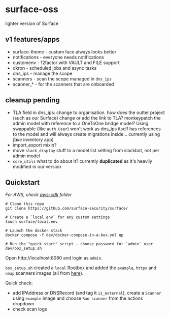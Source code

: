 # surface-oss

lighter version of Surface

## v1 features/apps

* surface-theme - custom face always looks better
* notifications - everyone needs notifications
* customenv - 12factor with VAULT and FILE support
* dkron - scheduled jobs and async tasks
* dns_ips - manage the scope
* scanners - scan the scope managed in `dns_ips`
* scanner_* - for the scanners that are onboarded

## cleanup pending

* TLA field in dns_ips: change to organisation. how does the outter project (such as our Surface) change or add the link to TLA? monkeypatch the admin model with reference to a OneToOne bridge model? Using swappable (like `auth.User`) won't work as dns_ips itself has references to the model and will always create migrations inside... currently using *fake* inventory app)
* import_export mixin?
* move `slack_display` stuff to a model list setting from slackbot, not per admin model
* `core_utils` what to do about it? currently **duplicated** as it's heavily modified in our version

## Quickstart

*For AWS, check [aws-cdk](dev/aws-cdk/README.md) folder*

```
# Clone this repo
git clone https://github.com/surface-security/surface/

# Create a `local.env` for any custom settings
touch surface/local.env

# Launch the docker stack
docker compose -f dev/docker-compose-in-a-box.yml up

# Run the "quick start" script - choose password for `admin` user
dev/box_setup.sh
```

Open http://localhost:8080 and login as `admin`.

`box_setup.sh` created a `local` Rootbox and added the `example`, `httpx` and `nmap` scanners images (all from [here](https://github.com/surface-security/?q=scanner-)).

Quick check:
* add IPAddress or DNSRecord (and tag it `is_external`), create a `Scanner` using `example` image and choose `Run scanner` from the actions dropdown
* check scan logs
